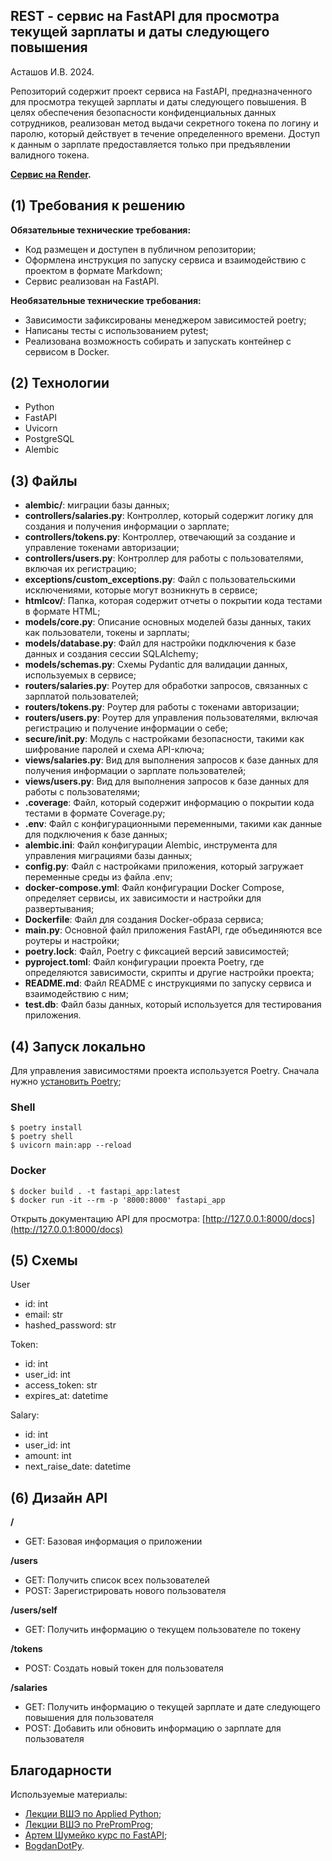## REST - сервис на FastAPI для просмотра текущей зарплаты и даты следующего повышения


Асташов И.В. 2024.

Репозиторий содержит проект сервиса на FastAPI, предназначенного для просмотра текущей зарплаты и даты следующего повышения. 
В целях обеспечения безопасности конфиденциальных данных сотрудников, реализован метод выдачи секретного токена по логину и паролю, 
который действует в течение определенного времени. 
Доступ к данным о зарплате предоставляется только при предъявлении валидного токена.

**[Сервис на Render](https://salary-tracker-fastapi.onrender.com/docs).**

## (1) Требования к решению

**Обязательные технические требования:**
- Код размещен и доступен в публичном репозитории;
- Оформлена инструкция по запуску сервиса и взаимодействию с проектом в формате Markdown;
- Сервис реализован на FastAPI.

**Необязательные технические требования:**
- Зависимости зафиксированы менеджером зависимостей poetry;
- Написаны тесты с использованием pytest;
- Реализована возможность собирать и запускать контейнер с сервисом в Docker.

## (2) Технологии

- Python
- FastAPI
- Uvicorn
- PostgreSQL
- Alembic

## (3) Файлы

- **alembic/**: миграции базы данных;
- **controllers/salaries.py**: Контроллер, который содержит логику для создания и получения информации о зарплате;
- **controllers/tokens.py**: Контроллер, отвечающий за создание и управление токенами авторизации;
- **controllers/users.py**: Контроллер для работы с пользователями, включая их регистрацию;
- **exceptions/custom_exceptions.py**: Файл с пользовательскими исключениями, которые могут возникнуть в сервисе;
- **htmlcov/**: Папка, которая содержит отчеты о покрытии кода тестами в формате HTML;
- **models/core.py**: Описание основных моделей базы данных, таких как пользователи, токены и зарплаты;
- **models/database.py**: Файл для настройки подключения к базе данных и создания сессии SQLAlchemy;
- **models/schemas.py**: Схемы Pydantic для валидации данных, используемых в сервисе;
- **routers/salaries.py**: Роутер для обработки запросов, связанных с зарплатой пользователей;
- **routers/tokens.py**: Роутер для работы с токенами авторизации;
- **routers/users.py**: Роутер для управления пользователями, включая регистрацию и получение информации о себе;
- **secure/init.py**: Модуль с настройками безопасности, такими как шифрование паролей и схема API-ключа;
- **views/salaries.py**: Вид для выполнения запросов к базе данных для получения информации о зарплате пользователей;
- **views/users.py**: Вид для выполнения запросов к базе данных для работы с пользователями;
- **.coverage**: Файл, который содержит информацию о покрытии кода тестами в формате Coverage.py;
- **.env**: Файл с конфигурационными переменными, такими как данные для подключения к базе данных;
- **alembic.ini**: Файл конфигурации Alembic, инструмента для управления миграциями базы данных;
- **config.py**: Файл с настройками приложения, который загружает переменные среды из файла .env;
- **docker-compose.yml**: Файл конфигурации Docker Compose, определяет сервисы, их зависимости и настройки для развертывания;
- **Dockerfile**: Файл для создания Docker-образа сервиса;
- **main.py**: Основной файл приложения FastAPI, где объединяются все роутеры и настройки;
- **poetry.lock**: Файл, Poetry с фиксацией версий зависимостей;
- **pyproject.toml**: Файл конфигурации проекта Poetry, где определяются зависимости, скрипты и другие настройки проекта;
- **README.md**: Файл README с инструкциями по запуску сервиса и взаимодействию с ним;
- **test.db**: Файл базы данных, который используется для тестирования приложения.

## (4) Запуск локально

Для управления зависимостями проекта используется Poetry. Сначала нужно [установить Poetry](https://python-poetry.org/docs/#installing-with-pipx);

### Shell

```
$ poetry install
$ poetry shell
$ uvicorn main:app --reload
```

### Docker

```
$ docker build . -t fastapi_app:latest
$ docker run -it --rm -p '8000:8000' fastapi_app
```
Открыть документацию API для просмотра: [http://127.0.0.1:8000/docs](http://127.0.0.1:8000/docs)

## (5) Схемы

User
- id: int
- email: str
- hashed_password: str

Token:
- id: int
- user_id: int
- access_token: str
- expires_at: datetime

Salary:
- id: int
- user_id: int
- amount: int
- next_raise_date: datetime

## (6) Дизайн API

**/**
- GET: Базовая информация о приложении

**/users**
- GET: Получить список всех пользователей
- POST: Зарегистрировать нового пользователя

**/users/self**
- GET: Получить информацию о текущем пользователе по токену

**/tokens**
- POST: Создать новый токен для пользователя

**/salaries**
- GET: Получить информацию о текущей зарплате и дате следующего повышения для пользователя
- POST: Добавить или обновить информацию о зарплате для пользователя

## Благодарности

Используемые материалы:
- [Лекции ВШЭ по Applied Python](https://www.youtube.com/playlist?list=PLmA-1xX7IuzADGz3hSgPPm6ib11Z0HSML);
- [Лекции ВШЭ по PrePromProg](https://www.youtube.com/playlist?list=PLmA-1xX7IuzBaM_2Mi5AeNBUEOZgjsy48);
- [Артем Шумейко курс по FastAPI](https://www.youtube.com/watch?v=7IdfnjXsdN4);
- [BogdanDotPy](https://www.youtube.com/watch?v=WJloF5Vf3DQ&list=PLpTYtB-EF1dvrYfDfe8uAn25o2Gkdgo4V&index=2).